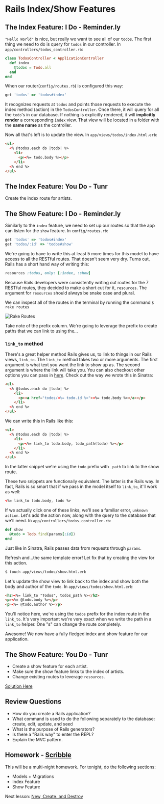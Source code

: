 # Rails Index/Show Features

## The Index Feature: I Do - Reminder.ly

`"Hello World"` is nice, but really we want to see all of our `todos`. The first thing we need to do is query for `todos` in our controller. In `app/controllers/todos_controller.rb`:

```ruby
class TodosController < ApplicationController
  def index
    @todos = Todo.all
  end
end
```

When our router(`config/routes.rb`) is configured this way:

```ruby
get 'todos' => 'todos#index'
```

It recognizes requests at `todos` and points those requests to execute the index method (action) in the `TodosController`. Once there, it will query for all the `todo`'s in our database. If nothing is explicitly rendered, it will **implicitly render** a corresponding `index` view. That view will be located in a folder with the **same name** as the controller.

Now all that's left is to update the view. In `app/views/todos/index.html.erb`:

```html
<ul>
  <% @todos.each do |todo| %>
    <li>
      <p><%= todo.body %></p>
    </li>
  <% end %>
</ul>
```

## The Index Feature: You Do - Tunr

Create the index route for artists.

## The Show Feature: I Do - Reminder.ly

Similarly to the `index` feature, we need to set up our routes so that the app can listen for the `show` feature. In `config/routes.rb`:

```ruby
get 'todos' => 'todos#index'
get 'todos/:id' => 'todos#show'
```

We're going to have to write this at least 5 more times for this model to have access to all the RESTful routes. That doesn't seem very dry. Turns out, Rails has a short hand way of writing this:

```ruby
resources :todos, only: [:index, :show]
```

Because Rails developers were consistently writing out routes for the 7 RESTful routes, they decided to make a short cut for it, `resources`. The argument for `resources` should always be snake case and plural.

We can inspect all of the routes in the terminal by running the command `$ rake routes`

![Rake Routes](images/rake_routes.png)

Take note of the prefix column. We're going to leverage the prefix to create paths that we can link to using the...

### `link_to` method

There's a great helper method Rails gives us, to link to things in our Rails views, `link_to`. The `link_to` method takes two or more arguments. The first argument is what text you want the link to show up as. The second argument is where the link will take you. You can also checkout other options you can pass in [here](http://api.rubyonrails.org/classes/ActionView/Helpers/UrlHelper.html#method-i-link_to). Check out the way we wrote this in Sinatra:

```html
<ul>
  <% @todos.each do |todo| %>
    <li>
      <p><a href="todos/<%= todo.id %>"><%= todo.body %></a></p>
    </li>
  <% end %>
</ul>
```

We can write this in Rails like this:

```html
<ul>
  <% @todos.each do |todo| %>
    <li>
      <p><%= link_to todo.body, todo_path(todo) %></p>
    </li>
  <% end %>
</ul>
```

In the latter snippet we're using the `todo` prefix with `_path` to link to the show route.

These two snippets are functionally equivalent. The latter is the Rails way. In fact, Rails is so smart that if we pass in the model itself to `link_to`, it'll work as well:

```html
<%= link_to todo.body, todo %>
```

If we actually click one of these links, we'll see a familiar error, `unknown action`. Let's add the action now, along with the query to the database that we'll need. In `app/controllers/todos_controller.rb`:

```ruby
def show
  @todo = Todo.find(params[:id])
end
```

Just like in Sinatra, Rails passes data from requests through `params`.

Refresh and...the same template error! Let fix that by creating the view for this action.

```bash
$ touch app/views/todos/show.html.erb
```

Let's update the show view to link back to the index and show both the body and author of the `todo`. In `app/views/todos/show.html.erb`:

```html
<h2><%= link_to "Todos", todos_path %></h2>
<p><%= @todo.body %></p>
<p><%= @todo.author %></p>
```

You'll notice here, we're using the `todos` prefix for the index route in the `link_to`. It's very important we're very exact when we write the path in a `link_to` helper. One "s" can change the route completely.

Awesome! We now have a fully fledged index and show feature for our application.

## The Show Feature: You Do - Tunr

- Create a show feature for each artist.
- Make sure the show feature links to the index of artists.
- Change existing routes to leverage `resources`.

[Solution Here](https://github.com/andrewsunglaekim/tunr_features/tree/index-show-solution)

## Review Questions
- How do you create a Rails application?
- What command is used to do the following separately to the database: create, edit, update, and seed
- What is the purpose of Rails generators?
- Is there a "Rails way" to enter the REPL?
- Explain the MVC pattern.

## Homework - [Scribble](https://github.com/ga-wdi-pvd/scribble)
This will be a multi-night homework.
For tonight, do the following sections:
- Models + Migrations
- Index Feature
- Show Feature

Next lesson: [New, Create, and Destroy](new_create_destroy.md)
